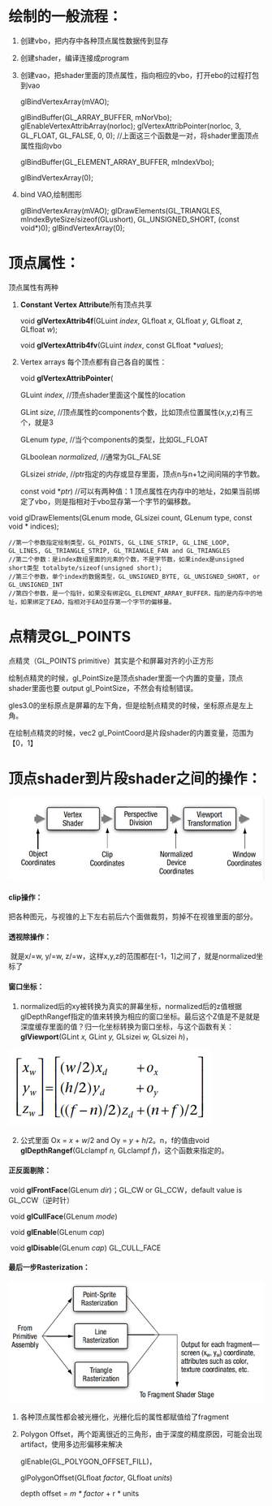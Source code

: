 # 绘制的一般流程：

1. 创建vbo，把内存中各种顶点属性数据传到显存

2. 创建shader，编译连接成program

3. 创建vao，把shader里面的顶点属性，指向相应的vbo，打开ebo的过程打包到vao

   glBindVertexArray(mVAO);

   glBindBuffer(GL_ARRAY_BUFFER, mNorVbo);
   glEnableVertexAttribArray(norloc);
   glVertexAttribPointer(norloc, 3, GL_FLOAT, GL_FALSE, 0, 0); //上面这三个函数是一对，将shader里面顶点属性指向vbo

   glBindBuffer(GL_ELEMENT_ARRAY_BUFFER, mIndexVbo);

   glBindVertexArray(0);

4. bind VAO,绘制图形

   glBindVertexArray(mVAO);
   glDrawElements(GL_TRIANGLES, mIndexByteSize/sizeof(GLushort), GL_UNSIGNED_SHORT, (const void*)0);
   glBindVertexArray(0);

# 顶点属性：

顶点属性有两种

1. **Constant Vertex Attribute**所有顶点共享

   void **glVertexAttrib4f**(GLuint *index*, GLfloat *x*, GLfloat *y*, GLfloat *z*, GLfloat *w*);

   void **glVertexAttrib4fv**(GLuint *index*, const GLfloat **values*);

2. Vertex arrays 每个顶点都有自己各自的属性：

   void **glVertexAttribPointer**(

   GLuint *index*, 					//顶点shader里面这个属性的location

   GLint *size*, 						//顶点属性的components个数，比如顶点位置属性(x,y,z)有三个，就是3

   GLenum *type*, 				//当个components的类型，比如GL_FLOAT

   GLboolean *normalized*, //通常为GL_FALSE

   GLsizei *stride*, 				//ptr指定的内存或显存里面，顶点n与n+1之间间隔的字节数。

   const void **ptr*)			//可以有两种值：1 顶点属性在内存中的地址，2如果当前绑定了vbo，则是指相对于vbo显存第一个字节的偏移数。





void glDrawElements(GLenum mode, GLsizei count, GLenum type, const void * indices);

	//第一个参数指定绘制类型，GL_POINTS, GL_LINE_STRIP, GL_LINE_LOOP, GL_LINES, GL_TRIANGLE_STRIP, GL_TRIANGLE_FAN and GL_TRIANGLES
	//第二个参数：是index数组里面的元素的个数，不是字节数，如果index是unsigned short类型 totalbyte/sizeof(unsigned short);
	//第三个参数，单个index的数据类型，GL_UNSIGNED_BYTE, GL_UNSIGNED_SHORT, or GL_UNSIGNED_INT
	//第四个参数，是一个指针，如果没有绑定GL_ELEMENT_ARRAY_BUFFER，指的是内存中的地址，如果绑定了EAO，指相对于EAO显存第一个字节的偏移量。

# 点精灵GL_POINTS

点精灵（GL_POINTS primitive）其实是个和屏幕对齐的小正方形

绘制点精灵的时候，gl_PointSize是顶点shader里面一个内置的变量，顶点shader里面也要 output gl_PointSize，不然会有绘制错误。

gles3.0的坐标原点是屏幕的左下角，但是绘制点精灵的时候，坐标原点是左上角。



在绘制点精灵的时候，vec2 gl_PointCoord是片段shader的内置变量，范围为【0，1】

# 顶点shader到片段shader之间的操作：

<img src="\doc\顶点shader到片段shader渲染流程.png"/>

#### clip操作：

​	把各种图元，与视锥的上下左右前后六个面做裁剪，剪掉不在视锥里面的部分。

#### 透视除操作：

​	就是x/=w, y/=w, z/=w，这样x,y,z的范围都在[-1，1]之间了，就是normalized坐标了

#### 窗口坐标：

1. normalized后的xy被转换为真实的屏幕坐标，normalized后的z值根据glDepthRangef指定的值来转换为相应的窗口坐标。最后这个Z值是不是就是深度缓存里面的值？归一化坐标转换为窗口坐标，与这个函数有关：**glViewport**(GLint *x,* GLint *y,* GLsizei *w,* GLsizei *h*)，

![](\doc\窗口坐标变换.png)

2. 公式里面 Ox = *x* + *w*/2 and Oy = *y* + *h*/2。n，f的值由void **glDepthRangef**(GLclampf *n,* GLclampf *f*)，这个函数来指定的。

#### 正反面剔除：

​	void **glFrontFace**(GLenum *dir*)；GL_CW or GL_CCW，default value is GL_CCW（逆时针）

​	void **glCullFace**(GLenum *mode*)

​	void **glEnable**(GLenum *cap*)

​	void **glDisable**(GLenum *cap*)   GL_CULL_FACE

#### 最后一步Rasterization：

![](\doc\rasterization.png)

1. 各种顶点属性都会被光栅化，光栅化后的属性都赋值给了fragment

2. Polygon Offset，两个距离很近的三角形，由于深度的精度原因，可能会出现artifact，使用多边形偏移来解决

   glEnable(GL_POLYGON_OFFSET_FILL)，

   glPolygonOffset(GLfloat *factor*, GLfloat *units*)

   depth offset = *m \* factor* + r * units